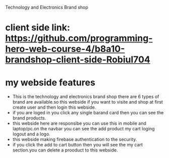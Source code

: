 Technology and Electronics Brand shop
# client side link: https://github.com/programming-hero-web-course-4/b8a10-brandshop-client-side-Robiul704


# my webside features
- This is the technology and electronics brand shop there are 6 types of brand are available.so this webside if you want to visite and shop at first create user and then login this webside.
- if you are loged in you click any single barand card then you can see the brand products.
- this webside here are responsibe you can use this in mobile and laptop/pc.on the navbar you can see the add product my cart loging logout and a logo.
- this webside making firebase authentication to the security.
- if you click the add to cart button then you will see the my cart section.you can delete a prooduct to this webside.